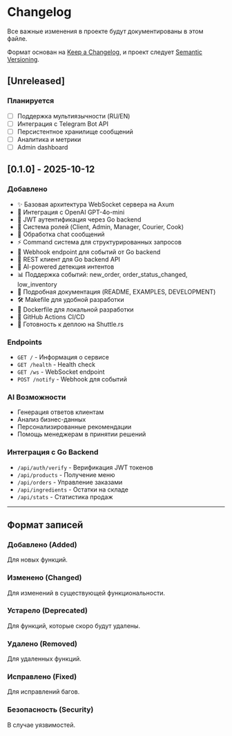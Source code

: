 # Changelog

Все важные изменения в проекте будут документированы в этом файле.

Формат основан на [Keep a Changelog](https://keepachangelog.com/ru/1.0.0/),
и проект следует [Semantic Versioning](https://semver.org/lang/ru/).

## [Unreleased]

### Планируется
- [ ] Поддержка мультиязычности (RU/EN)
- [ ] Интеграция с Telegram Bot API
- [ ] Персистентное хранилище сообщений
- [ ] Аналитика и метрики
- [ ] Admin dashboard

## [0.1.0] - 2025-10-12

### Добавлено
- ✨ Базовая архитектура WebSocket сервера на Axum
- 🤖 Интеграция с OpenAI GPT-4o-mini
- 🔐 JWT аутентификация через Go backend
- 👥 Система ролей (Client, Admin, Manager, Courier, Cook)
- 💬 Обработка chat сообщений
- ⚡ Command система для структурированных запросов
- 🔔 Webhook endpoint для событий от Go backend
- 📡 REST клиент для Go backend API
- 🧠 AI-powered детекция интентов
- 📊 Поддержка событий: new_order, order_status_changed, low_inventory
- 📝 Подробная документация (README, EXAMPLES, DEVELOPMENT)
- 🛠️ Makefile для удобной разработки
- 🐳 Dockerfile для локальной разработки
- 🔄 GitHub Actions CI/CD
- 🚀 Готовность к деплою на Shuttle.rs

### Endpoints
- `GET /` - Информация о сервисе
- `GET /health` - Health check
- `GET /ws` - WebSocket endpoint
- `POST /notify` - Webhook для событий

### AI Возможности
- Генерация ответов клиентам
- Анализ бизнес-данных
- Персонализированные рекомендации
- Помощь менеджерам в принятии решений

### Интеграция с Go Backend
- `/api/auth/verify` - Верификация JWT токенов
- `/api/products` - Получение меню
- `/api/orders` - Управление заказами
- `/api/ingredients` - Остатки на складе
- `/api/stats` - Статистика продаж

---

## Формат записей

### Добавлено (Added)
Для новых функций.

### Изменено (Changed)
Для изменений в существующей функциональности.

### Устарело (Deprecated)
Для функций, которые скоро будут удалены.

### Удалено (Removed)
Для удаленных функций.

### Исправлено (Fixed)
Для исправлений багов.

### Безопасность (Security)
В случае уязвимостей.
